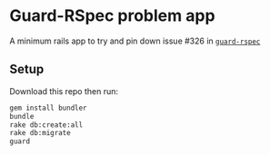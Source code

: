# Guard-RSpec problem app

A minimum rails app to try and pin down issue #326 in [`guard-rspec`](https://github.com/guard/guard-rspec)

## Setup

Download this repo then run:

```bash
gem install bundler
bundle
rake db:create:all
rake db:migrate
guard
```


